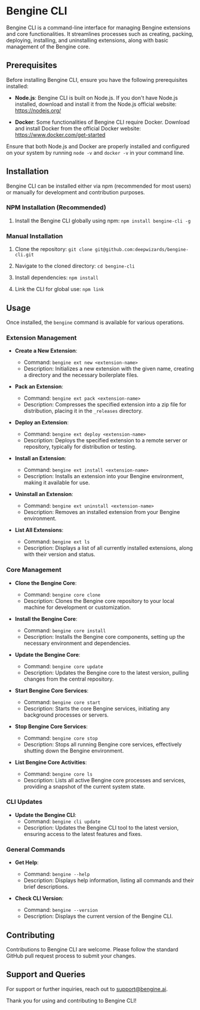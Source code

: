 # Bengine CLI

Bengine CLI is a command-line interface for managing Bengine extensions and core functionalities. It streamlines processes such as creating, packing, deploying, installing, and uninstalling extensions, along with basic management of the Bengine core.

## Prerequisites

Before installing Bengine CLI, ensure you have the following prerequisites installed:

- **Node.js**: Bengine CLI is built on Node.js. If you don't have Node.js installed, download and install it from the Node.js official website: https://nodejs.org/

- **Docker**: Some functionalities of Bengine CLI require Docker. Download and install Docker from the official Docker website: https://www.docker.com/get-started

Ensure that both Node.js and Docker are properly installed and configured on your system by running `node -v` and `docker -v` in your command line.

## Installation

Bengine CLI can be installed either via npm (recommended for most users) or manually for development and contribution purposes.

### NPM Installation (Recommended)

1. Install the Bengine CLI globally using npm:
   `npm install bengine-cli -g`

### Manual Installation

1. Clone the repository:
   `git clone git@github.com:deepwizards/bengine-cli.git`

2. Navigate to the cloned directory:
   `cd bengine-cli`

3. Install dependencies:
   `npm install`

4. Link the CLI for global use:
   `npm link`

## Usage

Once installed, the `bengine` command is available for various operations.

### Extension Management

- **Create a New Extension**:
  - Command: `bengine ext new <extension-name>`
  - Description: Initializes a new extension with the given name, creating a directory and the necessary boilerplate files.

- **Pack an Extension**:
  - Command: `bengine ext pack <extension-name>`
  - Description: Compresses the specified extension into a zip file for distribution, placing it in the `_releases` directory.

- **Deploy an Extension**:
  - Command: `bengine ext deploy <extension-name>`
  - Description: Deploys the specified extension to a remote server or repository, typically for distribution or testing.

- **Install an Extension**:
  - Command: `bengine ext install <extension-name>`
  - Description: Installs an extension into your Bengine environment, making it available for use.

- **Uninstall an Extension**:
  - Command: `bengine ext uninstall <extension-name>`
  - Description: Removes an installed extension from your Bengine environment.

- **List All Extensions**:
  - Command: `bengine ext ls`
  - Description: Displays a list of all currently installed extensions, along with their version and status.

### Core Management

- **Clone the Bengine Core**:
  - Command: `bengine core clone`
  - Description: Clones the Bengine core repository to your local machine for development or customization.

- **Install the Bengine Core**:
  - Command: `bengine core install`
  - Description: Installs the Bengine core components, setting up the necessary environment and dependencies.

- **Update the Bengine Core**:
  - Command: `bengine core update`
  - Description: Updates the Bengine core to the latest version, pulling changes from the central repository.

- **Start Bengine Core Services**:
  - Command: `bengine core start`
  - Description: Starts the core Bengine services, initiating any background processes or servers.

- **Stop Bengine Core Services**:
  - Command: `bengine core stop`
  - Description: Stops all running Bengine core services, effectively shutting down the Bengine environment.

- **List Bengine Core Activities**:
  - Command: `bengine core ls`
  - Description: Lists all active Bengine core processes and services, providing a snapshot of the current system state.

### CLI Updates

- **Update the Bengine CLI**:
  - Command: `bengine cli update`
  - Description: Updates the Bengine CLI tool to the latest version, ensuring access to the latest features and fixes.

### General Commands

- **Get Help**:
  - Command: `bengine --help`
  - Description: Displays help information, listing all commands and their brief descriptions.

- **Check CLI Version**:
  - Command: `bengine --version`
  - Description: Displays the current version of the Bengine CLI.

## Contributing

Contributions to Bengine CLI are welcome. Please follow the standard GitHub pull request process to submit your changes.

## Support and Queries

For support or further inquiries, reach out to [support@bengine.ai](mailto:support@bengine.ai).

Thank you for using and contributing to Bengine CLI!
